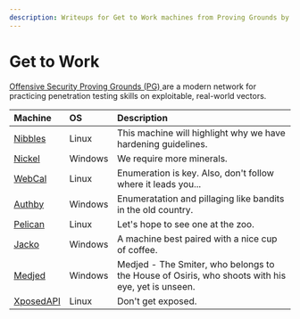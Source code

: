 ```yaml
---
description: Writeups for Get to Work machines from Proving Grounds by Offensive Security.
---
```


# Get to Work

[Offensive Security Proving Grounds \(PG\) ](https://www.offensive-security.com/labs/)are a modern network for practicing penetration testing skills on exploitable, real-world vectors.

| Machine | OS | Description |
| :--- | :--- | :--- |
| [Nibbles](nibbles.md) | Linux | This machine will highlight why we have hardening guidelines. |
| [Nickel](nickel.md) | Windows | We require more minerals. |
| [WebCal](webcal.md) | Linux | Enumeration is key. Also, don't follow where it leads you... |
| [Authby](authby.md) | Windows | Enumeratation and pillaging like bandits in the old country. |
| [Pelican](pelican.md) | Linux | Let's hope to see one at the zoo. |
| [Jacko](jacko.md) | Windows | A machine best paired with a nice cup of coffee. |
| [Medjed](medjed.md) | Windows | Medjed - The Smiter, who belongs to the House of Osiris, who shoots with his eye, yet is unseen. |
| [XposedAPI](xposedapi.md) | Linux | Don't get exposed. |

